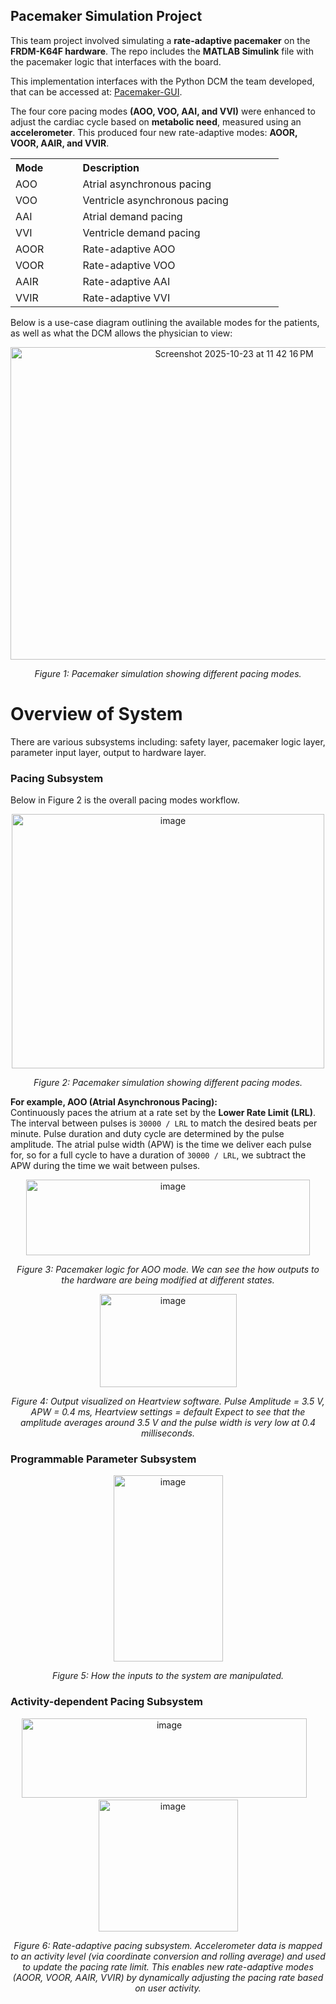 ## Pacemaker Simulation Project

This team project involved simulating a **rate-adaptive pacemaker** on the **FRDM-K64F hardware**. The repo includes the **MATLAB Simulink** file with the pacemaker logic that interfaces with the board.

This implementation interfaces with the Python DCM the team developed, that can be accessed at: [Pacemaker-GUI](https://github.com/elmongya/Pacemaker-GUI).

The four core pacing modes **(AOO, VOO, AAI, and VVI)** were enhanced to adjust the cardiac cycle based on **metabolic need**, measured using an **accelerometer**. This produced four new rate-adaptive modes: **AOOR, VOOR, AAIR, and VVIR**.

<div align="center">

<table>
  <tr>
    <th>Mode&nbsp;&nbsp;&nbsp;&nbsp;&nbsp;&nbsp;&nbsp;&nbsp;&nbsp;&nbsp;&nbsp;</th><th>Description&nbsp;&nbsp;&nbsp;&nbsp;&nbsp;&nbsp;&nbsp;&nbsp;&nbsp;&nbsp;&nbsp;&nbsp;&nbsp;&nbsp;&nbsp;&nbsp;&nbsp;&nbsp;&nbsp;&nbsp;&nbsp;&nbsp;&nbsp;&nbsp;&nbsp;&nbsp;&nbsp;&nbsp;&nbsp;&nbsp;&nbsp;&nbsp;&nbsp;&nbsp;&nbsp;&nbsp;&nbsp;&nbsp;&nbsp;&nbsp;&nbsp;&nbsp;&nbsp;&nbsp;&nbsp;&nbsp;&nbsp;&nbsp;&nbsp;&nbsp;</th>
  </tr>
  <tr>
    <td>AOO</td>
    <td>Atrial&nbsp;asynchronous&nbsp;pacing</td>
  </tr>
  <tr>
    <td>VOO</td>
    <td>Ventricle&nbsp;asynchronous&nbsp;pacing</td>
  </tr>
  <tr>
    <td>AAI</td>
    <td>Atrial&nbsp;demand&nbsp;pacing</td>
  </tr>
  <tr>
    <td>VVI</td>
    <td>Ventricle&nbsp;demand&nbsp;pacing</td>
  </tr>
  <tr>
    <td>AOOR</td>
    <td>Rate-adaptive&nbsp;AOO</td>
  </tr>
  <tr>
    <td>VOOR</td>
    <td>Rate-adaptive&nbsp;VOO</td>
  </tr>
  <tr>
    <td>AAIR</td>
    <td>Rate-adaptive&nbsp;AAI</td>
  </tr>
  <tr>
    <td>VVIR</td>
    <td>Rate-adaptive&nbsp;VVI</td>
  </tr>
</table>

</div>

Below is a use-case diagram outlining the available modes for the patients, as well as what the DCM allows the physician to view:
<p align="center">
  <img width="700" height="500" alt="Screenshot 2025-10-23 at 11 42 16 PM" src="https://github.com/user-attachments/assets/b4b213ad-99d0-4756-8687-7f2eb52a334a" />
</p>

<p align="center">
  <em>Figure 1: Pacemaker simulation showing different pacing modes.</em>
</p>

# Overview of System
There are various subsystems including: safety layer, pacemaker logic layer, parameter input layer, output to hardware layer. 

### Pacing Subsystem
Below in Figure 2 is the overall pacing modes workflow.

<p align="center">
  <img width="500" height="407" alt="image" src="https://github.com/user-attachments/assets/d78cdebf-36fa-4b5f-8a3c-1c8d18527943" />
</p>

<p align="center">
  <em>Figure 2: Pacemaker simulation showing different pacing modes.</em>
</p>

**For example, AOO (Atrial Asynchronous Pacing):**  
Continuously paces the atrium at a rate set by the **Lower Rate Limit (LRL)**. The interval between pulses is `30000 / LRL` to match the desired beats per minute. Pulse duration and duty cycle are determined by the pulse amplitude. The atrial pulse width (APW) is the time we deliver each pulse for, so for a full cycle to have a duration of `30000 / LRL`, we subtract the APW during the time we wait between pulses.

<p align="center">
  <img width="454" height="121" alt="image" src="https://github.com/user-attachments/assets/91f0491e-86d3-4131-ac8b-e213848d2f2d" />
</p>

<p align="center">
  <em>Figure 3: Pacemaker logic for AOO mode. We can see the how outputs to the hardware are being modified at different states.</em>
</p>

<p align="center">
  <img width="219" height="149" alt="image" src="https://github.com/user-attachments/assets/6620df51-a00d-4220-9d67-aa136e701424" />
</p>

<p align="center">
  <em>Figure 4: Output visualized on Heartview software. Pulse Amplitude = 3.5 V, APW = 0.4 ms, Heartview settings = default
Expect to see that the amplitude averages around 3.5 V and the pulse width is very low at 0.4 milliseconds.  </em>
</p>

### Programmable Parameter Subsystem
<p align="center">
  <img width="175" height="298" alt="image" src="https://github.com/user-attachments/assets/a0d8cdd1-29f1-41a3-a360-b08e3fcdf46e" />
</p>

<p align="center">
  <em>Figure 5: How the inputs to the system are manipulated.</em>
</p>

### Activity-dependent Pacing Subsystem
<p align="center">
  <img width="456" height="127" alt="image" src="https://github.com/user-attachments/assets/0a6e821e-78a9-4999-858e-bc5d0546f1ae" />
  &nbsp;&nbsp;
  <img width="223" height="211" alt="image" src="https://github.com/user-attachments/assets/baa6bcd5-b531-458c-aea8-ca126b38c194" />
</p>

<p align="center">
  <em>Figure 6: Rate-adaptive pacing subsystem. Accelerometer data is mapped to an activity level (via coordinate conversion and rolling average) and used to update the pacing rate limit. This enables new rate-adaptive modes (AOOR, VOOR, AAIR, VVIR) by dynamically adjusting the pacing rate based on user activity.</em>
</p>







